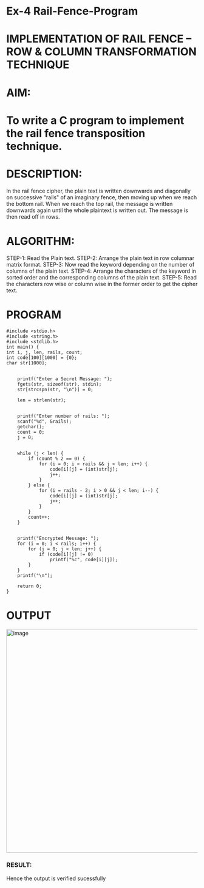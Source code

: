 # Ex-4 Rail-Fence-Program

# IMPLEMENTATION OF RAIL FENCE – ROW & COLUMN TRANSFORMATION TECHNIQUE

# AIM:

# To write a C program to implement the rail fence transposition technique.

# DESCRIPTION:

In the rail fence cipher, the plain text is written downwards and diagonally on successive "rails" of an imaginary fence, then moving up when we reach the bottom rail. When we reach the top rail, the message is written downwards again until the whole plaintext is written out. The message is then read off in rows.

# ALGORITHM:

STEP-1: Read the Plain text.
STEP-2: Arrange the plain text in row columnar matrix format.
STEP-3: Now read the keyword depending on the number of columns of the plain text.
STEP-4: Arrange the characters of the keyword in sorted order and the corresponding columns of the plain text.
STEP-5: Read the characters row wise or column wise in the former order to get the cipher text.

# PROGRAM
~~~
#include <stdio.h> 
#include <string.h> 
#include <stdlib.h> 
int main() { 
int i, j, len, rails, count; 
int code[100][1000] = {0};   
char str[1000]; 
 
     
    printf("Enter a Secret Message: "); 
    fgets(str, sizeof(str), stdin); 
    str[strcspn(str, "\n")] = 0;   
 
    len = strlen(str); 
 
     
    printf("Enter number of rails: "); 
    scanf("%d", &rails); 
    getchar();   
    count = 0; 
    j = 0; 
 
     
    while (j < len) { 
        if (count % 2 == 0) {  
            for (i = 0; i < rails && j < len; i++) { 
                code[i][j] = (int)str[j]; 
                j++; 
            } 
        } else {  
            for (i = rails - 2; i > 0 && j < len; i--) { 
                code[i][j] = (int)str[j]; 
                j++; 
            } 
        } 
        count++; 
    } 
 
     
    printf("Encrypted Message: "); 
    for (i = 0; i < rails; i++) { 
        for (j = 0; j < len; j++) { 
            if (code[i][j] != 0) 
                printf("%c", code[i][j]); 
        } 
    } 
    printf("\n"); 
 
    return 0; 
} 
~~~

# OUTPUT
<img width="589" alt="image" src="https://github.com/user-attachments/assets/3fb141ae-9487-47c3-a035-ba26b0b8bb0d" />


### RESULT:
  Hence the output is verified sucessfully
